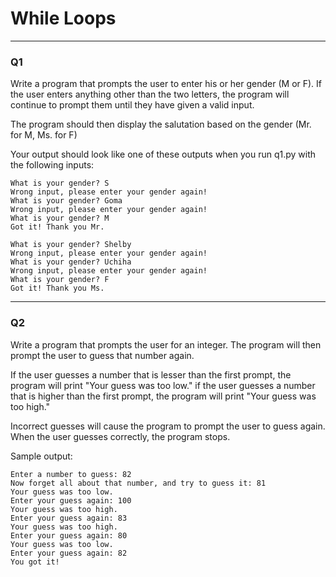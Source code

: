 <b><h1>While Loops</h1></b>
<hr>
<h3>Q1</h3>
Write a program that prompts the user to enter his or her gender (M or F). If the user enters anything other than the two letters, the program will continue to prompt them until they have given a valid input.

The program should then display the salutation based on the gender (Mr. for M, Ms. for F)

Your output should look like one of these outputs when you run q1.py with the following inputs:
```
What is your gender? S
Wrong input, please enter your gender again!
What is your gender? Goma
Wrong input, please enter your gender again!
What is your gender? M
Got it! Thank you Mr.
```
```
What is your gender? Shelby 
Wrong input, please enter your gender again!
What is your gender? Uchiha
Wrong input, please enter your gender again!
What is your gender? F
Got it! Thank you Ms.
```
<hr>
<h3>Q2</h3>
Write a program that prompts the user for an integer. The program will then prompt the user to guess that number again.

If the user guesses a number that is lesser than the first prompt, the program will print "Your guess was too low."
if the user guesses a number that is higher than the first prompt, the program will print "Your guess was too high."

Incorrect guesses will cause the program to prompt the user to guess again. When the user guesses correctly, the program stops.

Sample output:
```
Enter a number to guess: 82  
Now forget all about that number, and try to guess it: 81
Your guess was too low.
Enter your guess again: 100
Your guess was too high.
Enter your guess again: 83
Your guess was too high.
Enter your guess again: 80
Your guess was too low.
Enter your guess again: 82
You got it!
```
